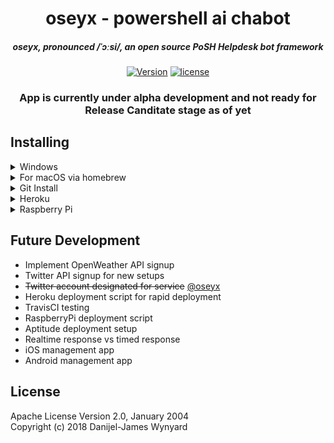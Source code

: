 <div align="center">

# oseyx - powershell ai chabot

##### oseyx, pronounced /ˈɔːsi/, an open source PoSH Helpdesk bot framework

[![Version](https://img.shields.io/github/release/chatopssolutions/oseyx.svg)]()
[![license](https://img.shields.io/github/license/chatopssolutions/oseyx.svg)]()


### App is currently under alpha development and not ready for Release Canditate stage as of yet

</div>

## Installing

<details>
<summary>Windows</summary>

```powershell
tba
```

</details>

<details>
<summary>For macOS via homebrew</summary>

```bash
tba
```

</details>

<details>
<summary>Git Install</summary>

```bash
tba
```

</details>


<details>
<summary>Heroku</summary>

```bash
tba
```

</details>


<details>
<summary>Raspberry Pi</summary>

```bash
tba
```

</details>


## Future Development

* Implement OpenWeather API signup
* Twitter API signup for new setups
* ~~Twitter account designated for service~~ [@oseyx](https://twitter.com/oseyx)
* Heroku deployment script for rapid deployment
* TravisCI testing
* RaspberryPi deployment script
* Aptitude deployment setup
* Realtime response vs timed response
* iOS management app
* Android management app


## License

Apache License Version 2.0, January 2004  
Copyright (c) 2018 Danijel-James Wynyard
